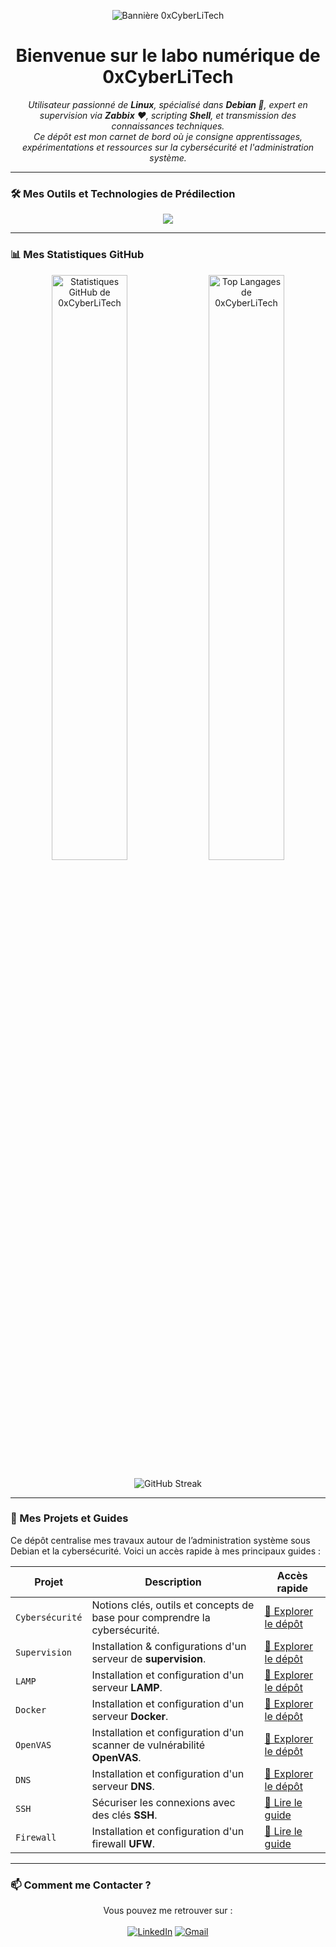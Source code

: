 <p align="center">
  <img src="URL_DE_VOTRE_BANNIERE.png" alt="Bannière 0xCyberLiTech"/>
</p>

<h1 align="center">Bienvenue sur le labo numérique de 0xCyberLiTech</h1>

<p align="center">
  <em>Utilisateur passionné de <b>Linux</b>, spécialisé dans <b>Debian 🐧</b>, expert en supervision via <b>Zabbix</b> ❤️, scripting <b>Shell</b>, et transmission des connaissances techniques.
  <br>Ce dépôt est mon carnet de bord où je consigne apprentissages, expérimentations et ressources sur la cybersécurité et l'administration système.</em>
</p>

---

### 🛠️ Mes Outils et Technologies de Prédilection

<p align="center">
  <a href="https://skillicons.dev">
    <img src="https://skillicons.dev/icons?i=linux,debian,bash,docker,nginx,apache,mysql,py,md&perline=5" />
  </a>
</p>

---

### 📊 Mes Statistiques GitHub

<p align="center">
  <img width="49%" src="https://github-readme-stats.vercel.app/api?username=0xCyberLiTech&show_icons=true&locale=fr&theme=tokyonight&count_private=true" alt="Statistiques GitHub de 0xCyberLiTech" />
  <img width="49%" src="https://github-readme-stats.vercel.app/api/top-langs/?username=0xCyberLiTech&layout=compact&locale=fr&theme=tokyonight" alt="Top Langages de 0xCyberLiTech" />
</p>
<p align="center">
  <img src="https://github-readme-streak-stats.herokuapp.com/?user=0xCyberLiTech&theme=tokyonight&locale=fr" alt="GitHub Streak" />
</p>

---

### 🚀 Mes Projets et Guides

Ce dépôt centralise mes travaux autour de l’administration système sous Debian et la cybersécurité. Voici un accès rapide à mes principaux guides :

| Projet           | Description                                                               | Accès rapide |
|------------------|---------------------------------------------------------------------------|--------------|
| `Cybersécurité`  | Notions clés, outils et concepts de base pour comprendre la cybersécurité. | [📁 Explorer le dépôt](https://github.com/0xCyberLiTech/Cybersecurite) |
| `Supervision`    | Installation & configurations d'un serveur de **supervision**.            | [📁 Explorer le dépôt](https://github.com/0xCyberLiTech/Supervision) |
| `LAMP`           | Installation et configuration d'un serveur **LAMP**.                      | [📁 Explorer le dépôt](https://github.com/0xCyberLiTech/Apache2) |
| `Docker`         | Installation et configuration d'un serveur **Docker**.                    | [📁 Explorer le dépôt](https://github.com/0xCyberLiTech/Docker) |
| `OpenVAS`        | Installation et configuration d'un scanner de vulnérabilité **OpenVAS**.  | [📁 Explorer le dépôt](https://github.com/0xCyberLiTech/OpenVAS) |
| `DNS`            | Installation et configuration d'un serveur **DNS**.                       | [📁 Explorer le dépôt](https://github.com/0xCyberLiTech/DNS) |
| `SSH`            | Sécuriser les connexions avec des clés **SSH**.                           | [📁 Lire le guide](https://github.com/0xCyberLiTech/Cybersecurite/blob/main/SSH-comment-se-connecter-avec-des-cl%C3%A9s.md) |
| `Firewall`       | Installation et configuration d'un firewall **UFW**.                      | [📁 Lire le guide](https://github.com/0xCyberLiTech/Cybersecurite/blob/main/UFW-installation-et-configuration.md) |

---

### 📫 Comment me Contacter ?

<p align="center">
  Vous pouvez me retrouver sur :<br/><br/>
  <a href="URL_DE_VOTRE_PROFIL_LINKEDIN"><img src="https://img.shields.io/badge/LinkedIn-0A66C2?style=for-the-badge&logo=linkedin&logoColor=white" alt="LinkedIn"/></a>
  <a href="mailto:VOTRE_EMAIL@gmail.com"><img src="https://img.shields.io/badge/Gmail-D14836?style=for-the-badge&logo=gmail&logoColor=white" alt="Gmail"/></a>
  </p>

